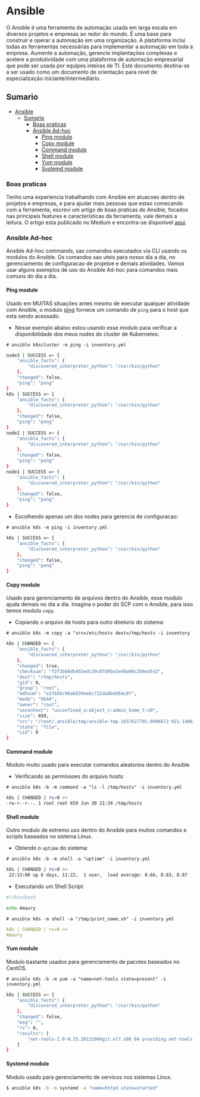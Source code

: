 # Ansible
O Ansible é uma ferramenta de automação usada em larga escala em diversos projetos e empresas ao redor do mundo. É uma base para construir e operar a automação em uma organização. A plataforma inclui todas as ferramentas necessárias para implementar a automação em toda a empresa. Aumente a automação, gerencie implantações complexas e acelere a produtividade com uma plataforma de automação empresarial que pode ser usada por equipes inteiras de TI. Este documento destina-se a ser usado como um documento de orientação para nível de especialização iniciante/intermediário.

## Sumario

- [Ansible](#ansible)
  - [Sumario](#sumario)
    - [Boas praticas](#boas-praticas)
    - [Ansible Ad-hoc](#ansible-ad-hoc)
      - [Ping module](#ping-module)
      - [Copy module](#copy-module)
      - [Command module](#command-module)
      - [Shell module](#shell-module)
      - [Yum module](#yum-module)
      - [Systemd module](#systemd-module)


### Boas praticas 
Tenho uma experiencia trabalhando com Ansible em atuacoes dentro de projetos e empresas, e para ajudar mais pessoas que estao comecando com a ferramenta, escrevi um artigo de boas praticas do Ansible, focados nas principais features e caracteristicas da ferramenta, vale demais a leitura. O artigo esta publicado no Medium e encontra-se disponivel [aqui](https://amaurybsouza.medium.com/as-boas-pr%C3%A1ticas-do-ansible-que-ningu%C3%A9m-te-conta-e-que-n%C3%A3o-existem-no-google-4fcc3126ad1).

### Ansible Ad-hoc
Ansible Ad-hoc commands, sao comandos executados via CLI usando os modulos do Ansible. Os comandos sao uteis para nosso dia a dia, no gerenciamento de configuracao de projetoe e demais atividades. Vamos usar alguns exemplos de uso do Ansible Ad-hoc para comandos mais comuns do dia a dia.

#### Ping module
Usado em MUITAS situações antes mesmo de executar qualquer atividade com Ansible, o modulo [ping](https://docs.ansible.com/ansible/latest/collections/ansible/builtin/ping_module.html) fornece um comando de `ping` para o host que esta sendo acessado.

- Nesse exemplo abaixo estou usando esse modulo para verificar a disponibilidade dos meus nodes do cluster de Kubernetes:

`# ansible k8scluster -m ping -i inventory.yml`

```bash
node3 | SUCCESS => {
    "ansible_facts": {
        "discovered_interpreter_python": "/usr/bin/python"
    },
    "changed": false,
    "ping": "pong"
}
k8s | SUCCESS => {
    "ansible_facts": {
        "discovered_interpreter_python": "/usr/bin/python"
    },
    "changed": false,
    "ping": "pong"
}
node2 | SUCCESS => {  
    "ansible_facts": {
        "discovered_interpreter_python": "/usr/bin/python"
    },
    "changed": false,
    "ping": "pong"
}
node1 | SUCCESS => {
    "ansible_facts": {
        "discovered_interpreter_python": "/usr/bin/python"
    },
    "changed": false,
    "ping": "pong"
}
```

- Escolhendo apenas um dos nodes para gerencia de configuracao:

`# ansible k8s -m ping -i inventory.yml`

```bash
k8s | SUCCESS => {
    "ansible_facts": {
        "discovered_interpreter_python": "/usr/bin/python"
    },
    "changed": false,
    "ping": "pong"
}
```

#### Copy module
Usado para gerenciamento de arquivos dentro do Ansible, esse modulo ajuda demais no dia a dia. Imagina o poder do SCP com o Ansible, para isso temos modulo `copy`.

- Copiando o arquivo de hosts para outro diretorio do sistema:

`# ansible k8s -m copy -a "src=/etc/hosts dest=/tmp/hosts -i inventory`

```bash
k8s | CHANGED => {
    "ansible_facts": {
        "discovered_interpreter_python": "/usr/bin/python"
    },
    "changed": true,
    "checksum": "f2f3b68db455edc39c07d95e2e49a09c2b8edfe2",
    "dest": "/tmp/hosts",
    "gid": 0,
    "group": "root",
    "md5sum": "e37656c96ab039eebc722da8bdd64c8f",
    "mode": "0644",
    "owner": "root",
    "secontext": "unconfined_u:object_r:admin_home_t:s0",
    "size": 659,
    "src": "/root/.ansible/tmp/ansible-tmp-1657627785.0906672-921-140613648946906/source",
    "state": "file",
    "uid": 0
}
```

#### Command module
Modulo muito usado para executar comandos aleatorios dentro do Ansible.

- Verificando as permissoes do arquivo hosts:

`# ansible k8s -b -m command -a "ls -l /tmp/hosts" -i inventory.yml`

```bash
k8s | CHANGED | rc=0 >>
-rw-r--r--. 1 root root 659 Jun 30 21:34 /tmp/hosts
```

#### Shell module
Outro modulo de extremo uso dentro do Ansible para muitos comandos e scripts baseados no sistema Linux.

- Obtendo o `uptime` do sistema:

`# ansible k8s -b -m shell -a "uptime" -i inventory.yml`

```bash
k8s | CHANGED | rc=0 >>
 22:13:06 up 6 days, 11:22,  1 user,  load average: 0.66, 0.83, 0.87
```

- Executando um Shell Script:

```bash
#!/bin/bash

echo Amaury
```

`# ansible k8s -m shell -a "/tmp/print_name.sh" -i inventory.yml`

```yml
k8s | CHANGED | rc=0 >>
Amaury
```

#### Yum module
Modulo bastante usados para gerenciamento de pacotes baseados no CentOS.

`# ansible k8s -b -m yum -a "name=net-tools state=present" -i inventory.yml`

```bash
k8s | SUCCESS => {
    "ansible_facts": {
        "discovered_interpreter_python": "/usr/bin/python"
    },
    "changed": false,
    "msg": "",
    "rc": 0,
    "results": [
        "net-tools-2.0-0.25.20131004git.el7.x86_64 providing net-tools is already installed"
    ]
}
```

#### Systemd module
Modulo usado para gerenciamento de servicos nos sistemas Linux.

```bash
$ ansible k8s -b -m systemd -a "name=httpd state=started"
